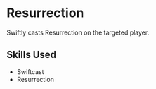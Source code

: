 # Resurrection

Swiftly casts Resurrection on the targeted player.


## Skills Used

 - Swiftcast
 - Resurrection